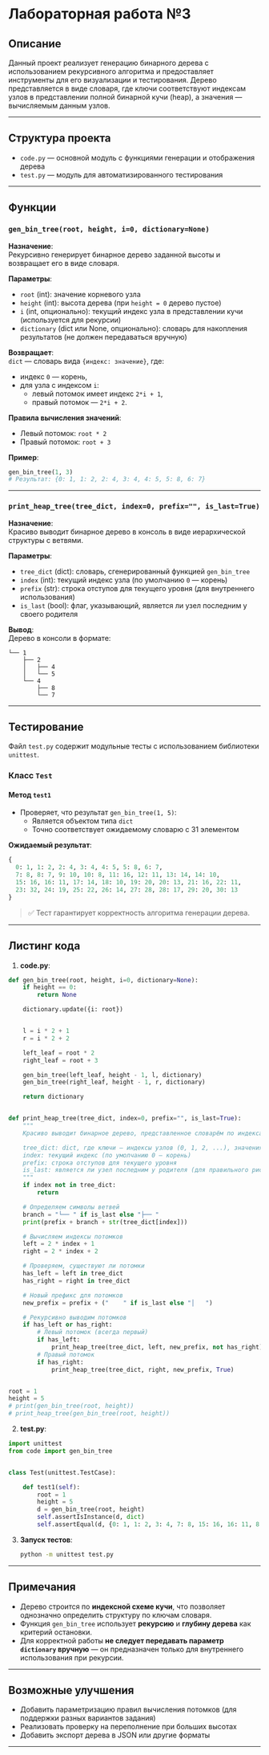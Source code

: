 # Лабораторная работа №3

## Описание

Данный проект реализует генерацию бинарного дерева с использованием рекурсивного алгоритма и предоставляет инструменты для его визуализации и тестирования. Дерево представляется в виде словаря, где ключи соответствуют индексам узлов в представлении полной бинарной кучи (heap), а значения — вычисляемым данным узлов.

---

## Структура проекта

- `code.py` — основной модуль с функциями генерации и отображения дерева
- `test.py` — модуль для автоматизированного тестирования

---

## Функции

### `gen_bin_tree(root, height, i=0, dictionary=None)`

**Назначение**:  
Рекурсивно генерирует бинарное дерево заданной высоты и возвращает его в виде словаря.

**Параметры**:
- `root` (int): значение корневого узла
- `height` (int): высота дерева (при `height = 0` дерево пустое)
- `i` (int, опционально): текущий индекс узла в представлении кучи (используется для рекурсии)
- `dictionary` (dict или None, опционально): словарь для накопления результатов (не должен передаваться вручную)

**Возвращает**:  
`dict` — словарь вида `{индекс: значение}`, где:
- индекс `0` — корень,
- для узла с индексом `i`:  
  - левый потомок имеет индекс `2*i + 1`,  
  - правый потомок — `2*i + 2`.

**Правила вычисления значений**:
- Левый потомок: `root * 2`
- Правый потомок: `root + 3`

**Пример**:
```python
gen_bin_tree(1, 3)
# Результат: {0: 1, 1: 2, 2: 4, 3: 4, 4: 5, 5: 8, 6: 7}
```

---

### `print_heap_tree(tree_dict, index=0, prefix="", is_last=True)`

**Назначение**:  
Красиво выводит бинарное дерево в консоль в виде иерархической структуры с ветвями.

**Параметры**:
- `tree_dict` (dict): словарь, сгенерированный функцией `gen_bin_tree`
- `index` (int): текущий индекс узла (по умолчанию `0` — корень)
- `prefix` (str): строка отступов для текущего уровня (для внутреннего использования)
- `is_last` (bool): флаг, указывающий, является ли узел последним у своего родителя

**Вывод**:  
Дерево в консоли в формате:
```
└── 1
    ├── 2
    │   ├── 4
    │   └── 5
    └── 4
        ├── 8
        └── 7
```

---

## Тестирование

Файл `test.py` содержит модульные тесты с использованием библиотеки `unittest`.

### Класс `Test`

#### Метод `test1`
- Проверяет, что результат `gen_bin_tree(1, 5)`:
  - Является объектом типа `dict`
  - Точно соответствует ожидаемому словарю с 31 элементом

**Ожидаемый результат**:
```python
{
  0: 1, 1: 2, 2: 4, 3: 4, 4: 5, 5: 8, 6: 7,
  7: 8, 8: 7, 9: 10, 10: 8, 11: 16, 12: 11, 13: 14, 14: 10,
  15: 16, 16: 11, 17: 14, 18: 10, 19: 20, 20: 13, 21: 16, 22: 11,
  23: 32, 24: 19, 25: 22, 26: 14, 27: 28, 28: 17, 29: 20, 30: 13
}
```

> ✅ Тест гарантирует корректность алгоритма генерации дерева.

---

## Листинг кода
1. **code.py**:
```python
def gen_bin_tree(root, height, i=0, dictionary=None):
    if height == 0:
        return None

    dictionary.update({i: root})


    l = i * 2 + 1
    r = i * 2 + 2

    left_leaf = root * 2
    right_leaf = root + 3

    gen_bin_tree(left_leaf, height - 1, l, dictionary)
    gen_bin_tree(right_leaf, height - 1, r, dictionary)

    return dictionary


def print_heap_tree(tree_dict, index=0, prefix="", is_last=True):
    """
    Красиво выводит бинарное дерево, представленное словарём по индексам кучи.

    tree_dict: dict, где ключи — индексы узлов (0, 1, 2, ...), значения — данные узлов.
    index: текущий индекс (по умолчанию 0 — корень)
    prefix: строка отступов для текущего уровня
    is_last: является ли узел последним у родителя (для правильного рисования ветвей)
    """
    if index not in tree_dict:
        return

    # Определяем символы ветвей
    branch = "└── " if is_last else "├── "
    print(prefix + branch + str(tree_dict[index]))

    # Вычисляем индексы потомков
    left = 2 * index + 1
    right = 2 * index + 2

    # Проверяем, существуют ли потомки
    has_left = left in tree_dict
    has_right = right in tree_dict

    # Новый префикс для потомков
    new_prefix = prefix + ("    " if is_last else "│   ")

    # Рекурсивно выводим потомков
    if has_left or has_right:
        # Левый потомок (всегда первый)
        if has_left:
            print_heap_tree(tree_dict, left, new_prefix, not has_right)
        # Правый потомок
        if has_right:
            print_heap_tree(tree_dict, right, new_prefix, True)


root = 1
height = 5
# print(gen_bin_tree(root, height))
# print_heap_tree(gen_bin_tree(root, height))
```

2. **test.py**:
```python
import unittest
from code import gen_bin_tree


class Test(unittest.TestCase):

    def test1(self):
        root = 1
        height = 5
        d = gen_bin_tree(root, height)
        self.assertIsInstance(d, dict)
        self.assertEqual(d, {0: 1, 1: 2, 3: 4, 7: 8, 15: 16, 16: 11, 8: 7, 17: 14, 18: 10, 4: 5, 9: 10, 19: 20, 20: 13, 10: 8, 21: 16, 22: 11, 2: 4, 5: 8, 11: 16, 23: 32, 24: 19, 12: 11, 25: 22, 26: 14, 6: 7, 13: 14, 27: 28, 28: 17, 14: 10, 29: 20, 30: 13})
```

3. **Запуск тестов**:
   ```bash
   python -m unittest test.py
   ```

---

## Примечания

- Дерево строится по **индексной схеме кучи**, что позволяет однозначно определить структуру по ключам словаря.
- Функция `gen_bin_tree` использует **рекурсию** и **глубину дерева** как критерий остановки.
- Для корректной работы **не следует передавать параметр `dictionary` вручную** — он предназначен только для внутреннего использования при рекурсии.

---

## Возможные улучшения

- Добавить параметризацию правил вычисления потомков (для поддержки разных вариантов задания)
- Реализовать проверку на переполнение при больших высотах
- Добавить экспорт дерева в JSON или другие форматы

--- 
